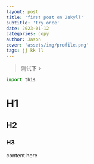 ```yaml
---
layout: post
title: 'first post on Jekyll'
subtitle: 'try once'
date: 2023-01-12
categories: copy
author: Jason
cover: 'assets/img/profile.png'
tags: jj kk ll
---
```


> 测试下 >

```python
import this
```

# H1
## H2
### H3

content here